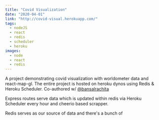 ```yaml
---
title: "Covid Visualization"
date: "2020-04-01"
link: "http://covid-visual.herokuapp.com/"
tags: 
  - nodeJS
  - react
  - redis
  - scheduler
  - heroku
images:
  - node
  - react
  - redis
---
```


A project demonstrating covid visualization with worldometer data and react-map-gl. The entire project is hosted on heroku dynos using Redis & Heroku Scheduler.
Co-authored w/ [@bansalrachita](https://github.com/bansalrachita)

Express routes serve data which is updated within redis via Heroku Scheduler every hour and cheerio based scrapper.

Redis serves as our source of data and there's a bunch of 

